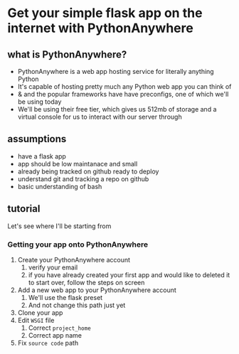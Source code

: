 # Get your simple flask app on the internet with PythonAnywhere

## what is PythonAnywhere?
- PythonAnywhere is a web app hosting service for literally anything Python
- It's capable of hosting pretty much any Python web app you can think of
- & and the popular frameworks have have preconfigs, one of which we'll be using today
- We'll be using their free tier, which gives us 512mb of storage and a virtual console for us to interact with our server through

## assumptions
- have a flask app
- app should be low maintanace and small 
- already being tracked on github ready to deploy
- understand git and tracking a repo on github
- basic understanding of bash

## tutorial
Let's see where I'll be starting from

### Getting your app onto PythonAnywhere
1. Create your PythonAnywhere account
   1. verify your email
   2. if you have already created your first app and would like to deleted it to start over, follow the steps on screen
2. Add a new web app to your PythonAnywhere account
   1. We'll use the flask preset
   2. And not change this path just yet
3. Clone your app
4. Edit `WSGI` file
   1. Correct `project_home`
   2. Correct app name
5. Fix `source code` path